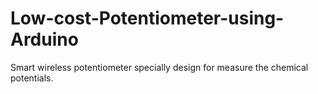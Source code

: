 # Low-cost-Potentiometer-using-Arduino
Smart wireless potentiometer specially design for measure the chemical potentials.
